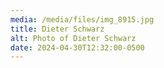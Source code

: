 ```yaml
---
media: /media/files/img_8915.jpg
title: Dieter Schwarz
alt: Photo of Dieter Schwarz
date: 2024-04-30T12:32:00-0500
---
```


